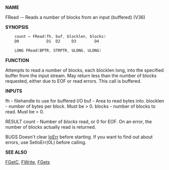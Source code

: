 
**NAME**

FRead -- Reads a number of blocks from an input (buffered) (V36)

**SYNOPSIS**

```c
    count = FRead(fh, buf, blocklen, blocks)
    D0            D1  D2     D3        D4

    LONG FRead(BPTR, STRPTR, ULONG, ULONG)

```
**FUNCTION**

Attempts to read a number of blocks, each blocklen long, into the
specified buffer from the input stream.  May return less than
the number of blocks requested, either due to EOF or read errors.
This call is buffered.

**INPUTS**

fh       - filehandle to use for buffered I/O
buf      - Area to read bytes into.
blocklen - number of bytes per block.  Must be &#062; 0.
blocks   - number of blocks to read.  Must be &#062; 0.

RESULT
count - Number of _blocks_ read, or 0 for EOF.  On an error, the
number of blocks actually read is returned.

BUGS
Doesn't clear [IoErr](IoErr.md) before starting.  If you want to find out
about errors, use SetIoErr(0L) before calling.

**SEE ALSO**

[FGetC](FGetC.md), [FWrite](FWrite.md), [FGets](FGets.md)
